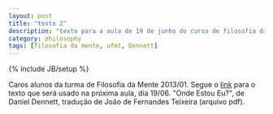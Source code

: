 ```yaml
---
layout: post
title: "texto 2"
description: "texto para a aula de 19 de junho do curso de filosofia da mente"
category: philosophy
tags: [filosofia da mente, ufmt, Dennett]
---
```

{% include JB/setup %}   
    
    
    
Caros alunos da turma de Filosofia da Mente 2013/01. Segue o [link](https://dl.dropboxusercontent.com/u/5666518/onde_estou_eu.pdf) para o texto que será usado na próxima aula, dia 19/06. "Onde Estou Eu?", de Daniel Dennett, tradução de João de Fernandes Teixeira (arquivo pdf).

